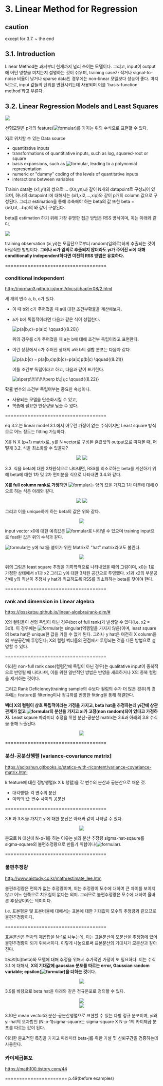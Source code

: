 # 3. Linear Method for Regression

## caution

except for 3.7. ~ the end

## 3.1. Introduction

Linear Method는 과거부터 현재까지 널리 쓰이는 모델이다. 그리고, input이 output에 어떤 영향을 미치는지 설명하는 것이 쉬우며, training case가 적거나 signal-to-noise 비율이 낮거나 sparse data인 경우에는 non-linear 모델보다 성능이 좋다.
마지막으로, input 값들의 단위를 변환시키는데 사용되며 이를 'basis-function method'라고 부른다.

## 3.2. Linear Regression Models and Least Squares

<div ailgn="center">
<img src="imgs/eq_3_1.jpg" />
</div>

선형모델은 p개의 feature(![formular](https://render.githubusercontent.com/render/math?math=X^T=(X_1,X_2,...,X_p)))를 가지는 위의 수식으로 표현할 수 있다.

Xj로 위치할 수 있는 Data source

* quantitative inputs
* transformations of quantitiative inputs, such as log, squared-root or square
* basis expansions, such as ![formular](https://render.githubusercontent.com/render/math?math=X_2=X_1^2,X_3=X_1^3), leading to a polynomial representation
* numeric or "dummy" coding of the levels of quantitative inputs
* interactions between variables

Trainin data는 (x1,y1)의 쌍으로 ... (Xn,yn)과 같이 N개의 datapoint로 구성되어 있으며, 하나의 datapoint i에 대해서는 (xi1,xi2,...,xip)와 같이 p개의 column 값으로 구성된다. 그리고 estimation을 통해 추측해야 하는 beta의 값 또한 beta = (b0,b1,...bp)의 와 같이 구성된다.

beta를 estimation 하기 위해 가장 유명한 접근 방법은 RSS 방식이며, 이는 아래와 같다.

<div ailgn="center">
<img src="imgs/eq_3_2.jpg" />
</div>

training observation (xi,yi)는 모집단으로부터 random(임의로)하게 추출되는 것이 바람직한 방법이다. **그러나 xi가 임의로 추출되지 않더라도 yi가 주어진 xi에 대해 conditionally independent하다면 여전히 RSS 방법은 유효하다.**

====================================

### conditional independent

<a href="http://norman3.github.io/prml/docs/chapter08/2.html">http://norman3.github.io/prml/docs/chapter08/2.html</a>

세 개의 변수 a, b, c가 있다.
* 이 때 b와 c가 주어졌을 때 a에 대한 조건부확률을 계산해보자.
* a가 b에 독립적이라면 다음과 같은 식이 성립한다.
    
    <img src="https://latex.codecogs.com/svg.latex?p(a|b,c)=p(a|c) \qquad{(8.20)}" title="p(a|b,c)=p(a|c) \qquad{(8.20)}" />

    위의 경우를 c가 주어졌을 때 a는 b에 대해 조건부 독립이라고 표현한다.

* 이런 상황에서 c가 주어진 상태의 a와 b의 결합 분포는 다음과 같다.

    <img src="https://latex.codecogs.com/svg.latex?p(a,b|c) = p(a|b,c)p(b|c)=p(a|c)p(b|c) \qquad{(8.21)}" title="p(a,b|c) = p(a|b,c)p(b|c)=p(a|c)p(b|c) \qquad{(8.21)}" />

    이를 조건부 독립이라고 하고, 다음과 같이 표기한다.

    <img src="https://latex.codecogs.com/svg.latex?a\perp\!\!\!\!\!\perp b\;|\;c \qquad{(8.22)}" title="a\perp\!\!\!\!\!\perp b\;|\;c \qquad{(8.22)}" />

확률 변수의 조건부 독립여부는 중요한 속성이다.
* 사용되는 모델을 단순화시킬 수 있고,
* 학습에 필요한 연상량을 낮출 수 있다.

====================================

eq 3.2.는 linear model 3.1.에서 아무런 가정이 없는 수식이지만 Least square 방식으로 어느 정도는 fitting 가능하다.

X를 N X (p+1) matrix로, y를 N vector로 구성된 훈련셋의 output으로 따져볼 때, 어떻게 3.2. 식을 최소화할 수 있을까?

<div align="center">
<img src="imgs/eq_3_3.jpg" />
<img src="imgs/eq_3_4.jpg" />
</div>

3.3. 식을 beta에 대한 2차원식으로 나타내면, RSS를 최소로하는 beta를 계산하기 위해 beta에 대한 1차 및 2차 편미분을 식으로 나타내면 3.4.와 같다.

**X를 full column rank로 가정**하면 ![formular](https://render.githubusercontent.com/render/math?math=X^TX)는 양의 값을 가지고 1차 미분에 대해 0으로 하는 식은 아래와 같다. 

<div align="center">
<img src="imgs/eq_3_5.jpg" />
<img src="imgs/eq_3_6.jpg" />
</div>

그리고 이를 unique하게 하는 beta의 값은 위와 같다.

<div align="center">
<img src="imgs/eq_3_7.jpg" />
</div>

input vector x0에 대한 예측값은 ![formular](https://render.githubusercontent.com/render/math?math=\hat{f}(x_0)=(1:x_0)^T\hat{\beta})로 나타낼 수 있으며 training input으로 feat된 값은 위의 수식과 같다.

![formular](https://render.githubusercontent.com/render/math?math=H=X(T^TX)^{-1}X^Ty)는 y에 hat을 붙이기 위한 Matrix로 "hat" matrix라고도 불린다.

<div align="center">
<img src="imgs/fig_3_2.jpg" />
</div>

위의 그림은 least square 추정을 기하학적으로 나타내었을 때의 그림이며, x0는 1로 가정한 상태에서 x1과 x2 그리고 y에 대한 3차원 공간으로 투영했다. x1과 x2의 부분공간에 y의 직선이 추정치 y hat과 직교하도록 RSS를 최소화하는 beta를 찾아야 한다.

====================================

### rank and dimension in Linear algebra

<a href="https://losskatsu.github.io/linear-algebra/rank-dim/#">https://losskatsu.github.io/linear-algebra/rank-dim/#</a>

X의 컬럼들이 선형 독립이 아닌 경우(bot of full rank)가 발생할 수 있다(i.e. x2 = 3x1). 이 경우에는 ![formular](https://render.githubusercontent.com/render/math?math=X^TX)는 singular(역행렬을 가지지 않음)이며, least square의 beta hat은 unique한 값을 가질 수 없게 된다. 그러나 y hat은 여전히 X column들의 부분공간에 투영된다; X의 컬럼 벡터들의 관점에서 투영되는 것을 다른 방법으로 설명할 수 있다.

====================================

이러한 non-full rank case(컬럼간에 독립이 아닌 경우)는 qualitative input이 중복적으로 반영될 때 나타나며, 이를 위한 일반적인 방법은 반영을 새로하거나 X의 중복 컬럼을 제거하는 것이다. 

그리고 Rank Deficiency(training sample의 수보다 컬럼의 수가 더 많은 경우)의 경우에는 feature를 filtering이나 정규화를 반영한 fitting을 통해 해결한다.

**벡터 X의 컬럼이 상호 독립적이라는 가정을 가지고, beta hat을 추정하는데 yi간에 상관관계가 없고 ![formular](https://render.githubusercontent.com/render/math?math=\sigma^2)의 분산을 가지고 xi가 고정(non random)되어 있다고 가정하자.** Least sqaure 파라미터 추정을 위한 분산-공분산 matrix는 3.6과 아래의 3.8 수식을 통해 도출된다.

<div align="center">
<img src="imgs/eq_3_8.jpg" />
</div>

====================================

### 분산-공분산행렬 [variance-covariance matrix]

<a href="https://adioshun.gitbooks.io/statics-with-r/content/variance-covariance-matrix.html">https://adioshun.gitbooks.io/statics-with-r/content/variance-covariance-matrix.html</a>

k feature에 대한 정방행렬(k X k 행렬)을 각 변수의 분산과 공분산으로 채운 것.
* 대각행렬: 각 변수의 분산
* 이외의 값: 변수 사이의 공분산

====================================

3.6.과 3.8.을 가지고 yi에 대한 분산은 아래와 같이 나타낼 수 있다.

<div align="center">
<img src="imgs/eq_3_8_1.jpg" />
</div>

분모로 N 대신에 N-p-1를 하는 이유는 yi의 분산 추정량 sigma-hat-sqaure를 sigma-square의 불편추정량으로 만들기 위함이다(![formular](https://render.githubusercontent.com/render/math?math=\sigma^2:E(\hat{\sigma}^2)=\sigma^2)). 

====================================

### 불편추정량

<a href="http://www.aistudy.co.kr/math/estimate_lee.htm">http://www.aistudy.co.kr/math/estimate_lee.htm</a>

불편추정량은 편의가 없는 추정량이며, 이는 추정량이 모수에 대하여 큰 차이를 보이지 않고 어느 한쪽으로 치우침이 없다는 의미. 그러므로 불편추정량은 모수에 대하여 올바른 추정량이라는 의미이다.

i.e. 표본평균 및 표본비율에 대해서는 표본에 대한 기대값이 모수의 추정량과 같으므로 불편추정량이다.

====================================

표본분산은 편차의 제곱합을 N-1로 나누는데, 이는 표본분산이 모분산을 추정함에 있어 불편추정량이 되기 위해서이다. 이렇게 나눔으로써 표본분산의 기대치가 모분산과 같아진다.

파라미터(beta)와 모델에 대해 추정을 위해서 추가적인 가정이 또 필요하다. 이는 수식 3.1.에 대해서, **X의 기대값에 gaussian 분포를 따르는  error, Gaussian random variable; epsilon(![formular](https://render.githubusercontent.com/render/math?math=\epsilon\sim{N(0,\sigma^2)}))을 더하는 것**이다.

<div align="center">
<img src="imgs/eq_3_9.jpg" />
</div>

3.9를 바탕으로 beta hat을 아래와 같은 정규분포로 정의할 수 있다.

<div align="center">
<img src="imgs/eq_3_10.jpg" />
</div>

<div align="center">
<img src="imgs/eq_3_11.jpg" />
</div>

3.10은 mean vector와 분산-공분산행렬으로 표현할 수 있는 다항 정규 분포이며, yi와 yi-hat의 오차합인 (N-p-1)sigma-square는 sigma-square X N-p-1의 카이제곱 분포를 따르는 값이 된다.

이러한 분포적인 특징을 가지고 파라미터 beta-j를 위한 가설 및 신뢰구간을 검증하는데 사용한다.

### 카이제곱분포

<a href="https://math100.tistory.com/44">https://math100.tistory.com/44</a>



====================== p.49(before examples)